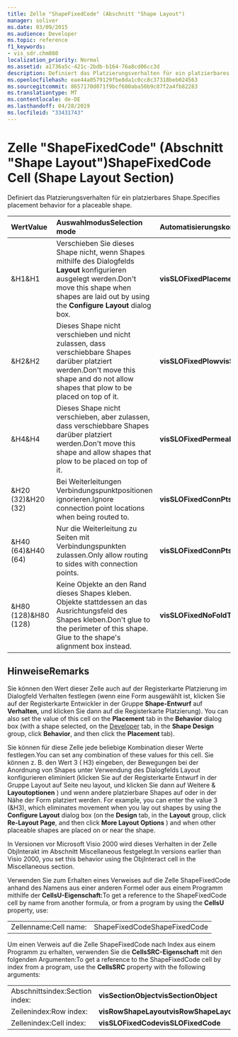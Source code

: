 ```yaml
---
title: Zelle "ShapeFixedCode" (Abschnitt "Shape Layout")
manager: soliver
ms.date: 03/09/2015
ms.audience: Developer
ms.topic: reference
f1_keywords:
- vis_sdr.chm880
localization_priority: Normal
ms.assetid: a1736a5c-421c-2bdb-b164-76a8cd06cc3d
description: Definiert das Platzierungsverhalten für ein platzierbares Shape.
ms.openlocfilehash: eae44a0579129fbe8da1c0cc8c37318beb024563
ms.sourcegitcommit: 8657170d071f9bcf680aba50b9c07f2a4fb82283
ms.translationtype: MT
ms.contentlocale: de-DE
ms.lasthandoff: 04/28/2019
ms.locfileid: "33431743"
---
```

# <a name="shapefixedcode-cell-shape-layout-section"></a><span data-ttu-id="89502-103">Zelle "ShapeFixedCode" (Abschnitt "Shape Layout")</span><span class="sxs-lookup"><span data-stu-id="89502-103">ShapeFixedCode Cell (Shape Layout Section)</span></span>

<span data-ttu-id="89502-104">Definiert das Platzierungsverhalten für ein platzierbares Shape.</span><span class="sxs-lookup"><span data-stu-id="89502-104">Specifies placement behavior for a placeable shape.</span></span>
  
|<span data-ttu-id="89502-105">**Wert**</span><span class="sxs-lookup"><span data-stu-id="89502-105">**Value**</span></span>|<span data-ttu-id="89502-106">**Auswahlmodus**</span><span class="sxs-lookup"><span data-stu-id="89502-106">**Selection mode**</span></span>|<span data-ttu-id="89502-107">**Automatisierungskonstante**</span><span class="sxs-lookup"><span data-stu-id="89502-107">**Automation constant**</span></span>|
|:-----|:-----|:-----|
|<span data-ttu-id="89502-108">&amp;H1</span><span class="sxs-lookup"><span data-stu-id="89502-108">&amp;H1</span></span>  <br/> |<span data-ttu-id="89502-109">Verschieben Sie dieses Shape nicht, wenn Shapes mithilfe des Dialogfelds **Layout** konfigurieren ausgelegt werden.</span><span class="sxs-lookup"><span data-stu-id="89502-109">Don't move this shape when shapes are laid out by using the **Configure Layout** dialog box.</span></span>  <br/> |<span data-ttu-id="89502-110">**visSLOFixedPlacement**</span><span class="sxs-lookup"><span data-stu-id="89502-110">**visSLOFixedPlacement**</span></span> <br/> |
|<span data-ttu-id="89502-111">&amp;H2</span><span class="sxs-lookup"><span data-stu-id="89502-111">&amp;H2</span></span>  <br/> |<span data-ttu-id="89502-112">Dieses Shape nicht verschieben und nicht zulassen, dass verschiebbare Shapes darüber platziert werden.</span><span class="sxs-lookup"><span data-stu-id="89502-112">Don't move this shape and do not allow shapes that plow to be placed on top of it.</span></span>  <br/> |<span data-ttu-id="89502-113">**visSLOFixedPlow**</span><span class="sxs-lookup"><span data-stu-id="89502-113">**visSLOFixedPlow**</span></span> <br/> |
|<span data-ttu-id="89502-114">&amp;H4</span><span class="sxs-lookup"><span data-stu-id="89502-114">&amp;H4</span></span>  <br/> |<span data-ttu-id="89502-115">Dieses Shape nicht verschieben, aber zulassen, dass verschiebbare Shapes darüber platziert werden.</span><span class="sxs-lookup"><span data-stu-id="89502-115">Don't move this shape and allow shapes that plow to be placed on top of it.</span></span>  <br/> |<span data-ttu-id="89502-116">**visSLOFixedPermeablePlow**</span><span class="sxs-lookup"><span data-stu-id="89502-116">**visSLOFixedPermeablePlow**</span></span> <br/> |
|<span data-ttu-id="89502-117">&amp;H20 (32)</span><span class="sxs-lookup"><span data-stu-id="89502-117">&amp;H20 (32)</span></span>  <br/> |<span data-ttu-id="89502-118">Bei Weiterleitungen Verbindungspunktpositionen ignorieren.</span><span class="sxs-lookup"><span data-stu-id="89502-118">Ignore connection point locations when being routed to.</span></span>  <br/> |<span data-ttu-id="89502-119">**visSLOFixedConnPtsIgnore**</span><span class="sxs-lookup"><span data-stu-id="89502-119">**visSLOFixedConnPtsIgnore**</span></span> <br/> |
|<span data-ttu-id="89502-120">&amp;H40 (64)</span><span class="sxs-lookup"><span data-stu-id="89502-120">&amp;H40 (64)</span></span>  <br/> |<span data-ttu-id="89502-121">Nur die Weiterleitung zu Seiten mit Verbindungspunkten zulassen.</span><span class="sxs-lookup"><span data-stu-id="89502-121">Only allow routing to sides with connection points.</span></span>  <br/> |<span data-ttu-id="89502-122">**visSLOFixedConnPtsOnly**</span><span class="sxs-lookup"><span data-stu-id="89502-122">**visSLOFixedConnPtsOnly**</span></span> <br/> |
|<span data-ttu-id="89502-123">&amp;H80 (128)</span><span class="sxs-lookup"><span data-stu-id="89502-123">&amp;H80 (128)</span></span>  <br/> |<span data-ttu-id="89502-p101">Keine Objekte an den Rand dieses Shapes kleben. Objekte stattdessen an das Ausrichtungsfeld des Shapes kleben.</span><span class="sxs-lookup"><span data-stu-id="89502-p101">Don't glue to the perimeter of this shape. Glue to the shape's alignment box instead.</span></span>  <br/> |<span data-ttu-id="89502-126">**visSLOFixedNoFoldToShape**</span><span class="sxs-lookup"><span data-stu-id="89502-126">**visSLOFixedNoFoldToShape**</span></span> <br/> |
   
## <a name="remarks"></a><span data-ttu-id="89502-127">Hinweise</span><span class="sxs-lookup"><span data-stu-id="89502-127">Remarks</span></span>

<span data-ttu-id="89502-128">Sie können den Wert dieser Zelle auch auf der Registerkarte Platzierung im Dialogfeld [](run-in-developer-mode-display-the-developer-tab.md) Verhalten festlegen (wenn eine Form ausgewählt ist, klicken  Sie auf der Registerkarte Entwickler in der Gruppe **Shape-Entwurf** auf **Verhalten,** und klicken Sie dann auf die Registerkarte Platzierung).  </span><span class="sxs-lookup"><span data-stu-id="89502-128">You can also set the value of this cell on the **Placement** tab in the **Behavior** dialog box (with a shape selected, on the [Developer](run-in-developer-mode-display-the-developer-tab.md) tab, in the **Shape Design** group, click **Behavior**, and then click the **Placement** tab).</span></span> 
  
<span data-ttu-id="89502-129">Sie können für diese Zelle jede beliebige Kombination dieser Werte festlegen.</span><span class="sxs-lookup"><span data-stu-id="89502-129">You can set any combination of these values for this cell.</span></span> <span data-ttu-id="89502-130">Sie können z. B. den Wert 3 ( H3) eingeben, der Bewegungen bei der Anordnung von Shapes unter Verwendung des Dialogfelds Layout konfigurieren eliminiert (klicken Sie auf der Registerkarte Entwurf in der Gruppe Layout auf Seite neu layout, und klicken Sie dann auf Weitere &amp; **Layoutoptionen**  )   und wenn andere platzierbare Shapes auf oder in der Nähe der Form platziert werden. </span><span class="sxs-lookup"><span data-stu-id="89502-130">For example, you can enter the value 3 (&amp;H3), which eliminates movement when you lay out shapes by using the **Configure Layout** dialog box (on the **Design** tab, in the **Layout** group, click **Re-Layout Page**, and then click **More Layout Options** ) and when other placeable shapes are placed on or near the shape.</span></span> 
  
<span data-ttu-id="89502-131">In Versionen vor Microsoft Visio 2000 wird dieses Verhalten in der Zelle ObjInterakt im Abschnitt Miscellaneous festgelegt.</span><span class="sxs-lookup"><span data-stu-id="89502-131">In versions earlier than Visio 2000, you set this behavior using the ObjInteract cell in the Miscellaneous section.</span></span> 
  
<span data-ttu-id="89502-132">Verwenden Sie zum Erhalten eines Verweises auf die Zelle ShapeFixedCode anhand des Namens aus einer anderen Formel oder aus einem Programm mithilfe der **CellsU-Eigenschaft:**</span><span class="sxs-lookup"><span data-stu-id="89502-132">To get a reference to the ShapeFixedCode cell by name from another formula, or from a program by using the **CellsU** property, use:</span></span> 
  
|||
|:-----|:-----|
|<span data-ttu-id="89502-133">Zellenname:</span><span class="sxs-lookup"><span data-stu-id="89502-133">Cell name:</span></span>  <br/> |<span data-ttu-id="89502-134">ShapeFixedCode</span><span class="sxs-lookup"><span data-stu-id="89502-134">ShapeFixedCode</span></span>  <br/> |
   
<span data-ttu-id="89502-135">Um einen Verweis auf die Zelle ShapeFixedCode nach Index aus einem Programm zu erhalten, verwenden Sie die **CellsSRC-Eigenschaft** mit den folgenden Argumenten:</span><span class="sxs-lookup"><span data-stu-id="89502-135">To get a reference to the ShapeFixedCode cell by index from a program, use the **CellsSRC** property with the following arguments:</span></span> 
  
|||
|:-----|:-----|
|<span data-ttu-id="89502-136">Abschnittsindex:</span><span class="sxs-lookup"><span data-stu-id="89502-136">Section index:</span></span>  <br/> |<span data-ttu-id="89502-137">**visSectionObject**</span><span class="sxs-lookup"><span data-stu-id="89502-137">**visSectionObject**</span></span> <br/> |
|<span data-ttu-id="89502-138">Zeilenindex:</span><span class="sxs-lookup"><span data-stu-id="89502-138">Row index:</span></span>  <br/> |<span data-ttu-id="89502-139">**visRowShapeLayout**</span><span class="sxs-lookup"><span data-stu-id="89502-139">**visRowShapeLayout**</span></span> <br/> |
|<span data-ttu-id="89502-140">Zellenindex:</span><span class="sxs-lookup"><span data-stu-id="89502-140">Cell index:</span></span>  <br/> |<span data-ttu-id="89502-141">**visSLOFixedCode**</span><span class="sxs-lookup"><span data-stu-id="89502-141">**visSLOFixedCode**</span></span> <br/> |
   

